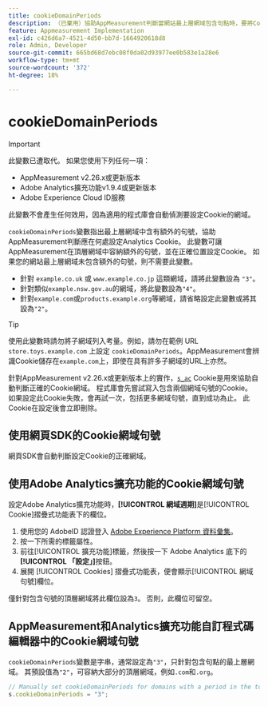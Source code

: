```yaml
---
title: cookieDomainPeriods
description: （已棄用）協助AppMeasurement判斷當網站最上層網域包含句點時，要將Cookie儲存於何處。
feature: Appmeasurement Implementation
exl-id: c426d6a7-4521-4d50-bb7d-1664920618d8
role: Admin, Developer
source-git-commit: 665bd68d7ebc08f0da02d93977ee0b583e1a28e6
workflow-type: tm+mt
source-wordcount: '372'
ht-degree: 18%

---
```


# cookieDomainPeriods

>[!IMPORTANT]
>此變數已遭取代。 如果您使用下列任何一項：
>
>* AppMeasurement v2.26.x或更新版本
>* Adobe Analytics擴充功能v1.9.4或更新版本
>* Adobe Experience Cloud ID服務
>
>此變數不會產生任何效用，因為適用的程式庫會自動偵測要設定Cookie的網域。

`cookieDomainPeriods`變數指出最上層網域中含有額外的句號，協助AppMeasurement判斷應在何處設定Analytics Cookie。 此變數可讓AppMeasurement在頂層網域中容納額外的句號，並在正確位置設定Cookie。 如果您的網站最上層網域未包含額外的句號，則不需要此變數。

* 針對 `example.co.uk` 或 `www.example.co.jp` 這類網域，請將此變數設為 `"3"`。
* 針對類似`example.nsw.gov.au`的網域，將此變數設為`"4"`。
* 針對`example.com`或`products.example.org`等網域，請省略設定此變數或將其設為`"2"`。

>[!TIP]
>
> 使用此變數時請勿將子網域列入考量。例如，請勿在範例 URL `store.toys.example.com` 上設定 `cookieDomainPeriods`。AppMeasurement會辨識Cookie儲存在`example.com`上，即使在具有許多子網域的URL上亦然。

針對AppMeasurement v2.26.x或更新版本上的實作，[`s_ac`](https://experienceleague.adobe.com/zh-hant/docs/core-services/interface/data-collection/cookies/analytics) Cookie是用來協助自動判斷正確的Cookie網域。 程式庫會先嘗試寫入包含兩個網域句號的Cookie。 如果設定此Cookie失敗，會再試一次，包括更多網域句號，直到成功為止。 此Cookie在設定後會立即刪除。

## 使用網頁SDK的Cookie網域句號

網頁SDK會自動判斷設定Cookie的正確網域。

## 使用Adobe Analytics擴充功能的Cookie網域句號

設定Adobe Analytics擴充功能時，**[!UICONTROL 網域週期]**&#x200B;是[!UICONTROL Cookie]摺疊式功能表下的欄位。

1. 使用您的 AdobeID 認證登入 [Adobe Experience Platform 資料彙集](https://experience.adobe.com/data-collection)。
1. 按一下所需的標籤屬性。
1. 前往[!UICONTROL 擴充功能]標籤，然後按一下 Adobe Analytics 底下的&#x200B;**[!UICONTROL 「設定」]**&#x200B;按鈕。
1. 展開 [!UICONTROL Cookies] 摺疊式功能表，便會顯示[!UICONTROL 網域句號]欄位。

僅針對包含句號的頂層網域將此欄位設為`3`。 否則，此欄位可留空。

## AppMeasurement和Analytics擴充功能自訂程式碼編輯器中的Cookie網域句號

`cookieDomainPeriods`變數是字串，通常設定為`"3"`，只針對包含句點的最上層網域。 其預設值為`"2"`，可容納大部分的頂層網域，例如`.com`和`.org`。

```js
// Manually set cookieDomainPeriods for domains with a period in the top-level domain, such as www.example.co.uk
s.cookieDomainPeriods = "3";
```
